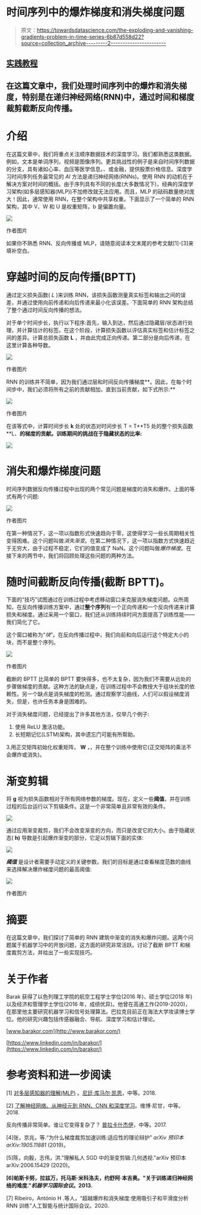 # 时间序列中的爆炸梯度和消失梯度问题

> 原文：<https://towardsdatascience.com/the-exploding-and-vanishing-gradients-problem-in-time-series-6b87d558d22?source=collection_archive---------2----------------------->

## [实践教程](https://towardsdatascience.com/tagged/hands-on-tutorials)

## 在这篇文章中，我们处理时间序列中的爆炸和消失梯度，特别是在递归神经网络(RNN)中，通过时间和梯度裁剪截断反向传播。

# 介绍

在这篇文章中，我们将重点关注顺序数据技术的深度学习。我们都熟悉这类数据。例如，文本是单词序列，视频是图像序列。更具挑战性的例子是来自时间序列数据的分支，具有诸如心率、血压等医学信息。、或金融，提供股票价格信息。深度学习时间序列任务最常见的 *AI* 方法是递归神经网络(RNNs)。使用 RNN 的动机在于解决方案对时间的概括。由于序列具有不同的长度(大多数情况下)，经典的深度学习架构(如多层感知器(MLP))不加修改就无法应用。而且，MLP 的砝码数量绝对庞大！因此，通常使用 RNN，在整个架构中共享权重。下面显示了一个简单的 RNN 架构，其中 V、W 和 U 是权重矩阵，b 是偏置向量。

![](img/a439caa5161fcf1a07d77731ad0a09dd.png)

作者图片

如果你不熟悉 RNN、反向传播或 MLP，请随意阅读本文末尾的参考文献[1]-[3]来填补空白。

# 穿越时间的反向传播(BPTT)

通过定义损失函数( *L* )来训练 RNN，该损失函数测量真实标签和输出之间的误差，并通过使用向前传递和向后传递来最小化该误差。下面简单的 RNN 架构总结了整个通过时间反向传播的想法。

对于单个时间步长，执行以下程序:首先，输入到达，然后通过隐藏层/状态进行处理，并计算估计的标签。在这个阶段，计算损失函数以评估真实标签和估计标签之间的差异。计算总损失函数 **L** ，并由此完成正向传递。第二部分是向后传递，在这里计算各种导数。

![](img/5aaf0f0c56933d9951783b1e6ca5b288.png)

作者图片

RNN 的训练并不简单，因为我们通过层和时间反向传播梯度**。因此，在每个时间步中，我们必须将所有之前的贡献相加，直到当前贡献，如下式所示:**

![](img/58967fc5dab3a5ea0e251b3c01b8378a.png)

作者图片

在该等式中，计算时间步长 **k** 处的状态对时间步长 T = T**T5 处的整个损失函数 **L、**的梯度的贡献。训练期间的挑战在于隐藏状态的比率:**

![](img/a438092e27e8471dc4774aba0f63b57b.png)

# 消失和爆炸梯度问题

时间序列数据反向传播过程中出现的两个常见问题是梯度的消失和爆炸。上面的等式有两个问题:

![](img/9fa8881ca3d3ff8c3f6a7ebdd983239d.png)

作者图片

在第一种情况下，这一项以指数形式快速趋向于零，这使得学习一些长周期相关性变得困难。这个问题叫做*消失渐变*。在第二种情况下，这一项以指数方式快速趋近于无穷大，由于过程不稳定，它们的值变成了 NaN。这个问题叫做*爆炸梯度*。在接下来的两节中，我们将回顾处理这些问题的两种方法。

# 随时间截断反向传播(截断 BPTT)。

下面的“技巧”试图通过在训练过程中考虑移动窗口来克服消失梯度问题。众所周知，在反向传播训练方案中，通过**整个序列**有一个正向传递和一个反向传递来计算损失和梯度。通过采用一个窗口，我们还从训练持续时间方面提高了训练性能——我们简化了它。

这个窗口被称为“*块*”。在反向传播过程中，我们向前和向后运行这个特定大小的块，而不是整个序列。

![](img/eb36342a1486ba4c721f1950a9db32bd.png)

作者图片

截断的 BPTT 比简单的 BPTT 要快得多，也不太复杂，因为我们不需要从远处的步骤做梯度的贡献。这种方法的缺点是，在训练过程中不会教授大于组块长度的依赖性。另一个缺点是消失梯度的检测。通过观察学习曲线，人们可以假设梯度消失，但是，也许任务本身是困难的。

对于消失梯度问题，已经提出了许多其他方法，仅举几个例子:

1.  使用 ReLU 激活功能。
2.  长短期记忆(LSTM)架构，其中遗忘门可能有所帮助。

3.用正交矩阵初始化权重矩阵， **W** ，，并在整个训练中使用它(正交矩阵的乘法不会爆炸或消失)。

# 渐变剪辑

将 **g** 视为损失函数相对于所有网络参数的梯度。现在，定义一些**阈值**，并在训练过程的后台运行以下剪辑条件。这是一个非常简单且非常有效的条件。

![](img/c21c4d358dd4764357b74fe87eb3c5b0.png)

通过应用渐变裁剪，我们不会改变渐变的方向，而只是改变它的大小。由于隐藏状态( **h)** 导数是引起爆炸渐变的部分，它足以剪辑下面的实体:

![](img/3eb3f09c5c050ea66debb4ae3ad6c866.png)

***阈值*** 是设计者需要手动定义的关键参数。我们的目标是通过查看梯度范数的曲线来选择解决爆炸梯度问题的最高阈值:

![](img/cccca4544173a50f6902f5f2cb291ee2.png)

作者图片

# 摘要

在这篇文章中，我们探讨了简单的 RNN 建筑中渐变的消失和爆炸问题。这两个问题属于机器学习中的开放问题，这方面的研究非常活跃。讨论了截断 BPTT 和梯度裁剪方法，并给出了一些实现技巧。

# 关于作者

Barak 获得了以色列理工学院的航空工程学士学位(2016 年)、硕士学位(2018 年)以及经济和管理学士学位(2016 年，成绩优异)。他曾在高通工作(2019-2020)，在那里他主要研究机器学习和信号处理算法。巴拉克目前正在海法大学攻读博士学位。他的研究兴趣包括传感器融合、导航、深度学习和估计理论。

[www.barakor.com](http://www.barakor.com/)

[https://www.linkedin.com/in/barakor/](https://www.linkedin.com/in/barakor/)

# 参考资料和进一步阅读

[1] [对多层感知器的理解(MLP)](https://medium.com/@AI_with_Kain/understanding-of-multilayer-perceptron-mlp-8f179c4a135f) 。[尼廷·库马尔·凯恩](https://medium.com/@AI_with_Kain?source=post_page-----8f179c4a135f--------------------------------)，中等。2018.

[2] [了解神经网络。从神经元到 RNN、CNN 和深度学习](https://medium.com/@AI_with_Kain/understanding-of-multilayer-perceptron-mlp-8f179c4a135f)。维博·尼甘，中等。2018.

反向传播非常简单。谁让它变得复杂了？ [普拉卡什杰伊](https://medium.com/@14prakash?source=post_page-----97b794c97e5c--------------------------------)，中等。2017.

[4]张，京兆，等.“为什么梯度裁剪加速训练:适应性的理论辩护” *arXiv 预印本 arXiv:1905.11881* (2019)。

[5]陈，向毅，志伟，洪."理解私人 SGD 中的渐变剪辑:几何透视."arXiv 预印本 arXiv:2006.15429 (2020)。

**[6]帕斯卡努，拉兹万，托马斯·米科洛夫，约舒阿·本吉奥。"关于训练递归神经网络的难度."*机器学习国际会议*。2013.**

[7] Ribeiro，António H .等人，“超越爆炸和消失梯度:使用吸引子和平滑度分析 RNN 训练”人工智能与统计国际会议。2020.
